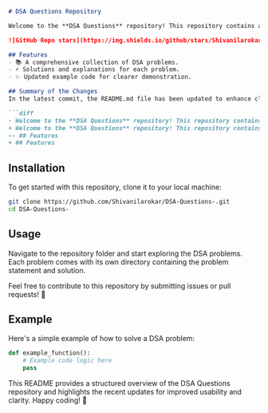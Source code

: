 ```markdown
# DSA Questions Repository

Welcome to the **DSA Questions** repository! This repository contains a collection of Data Structures and Algorithms (DSA) problems designed to help you enhance your coding skills.

![GitHub Repo stars](https://img.shields.io/github/stars/Shivanilarokar/DSA-Questions-) ![GitHub forks](https://img.shields.io/github/forks/Shivanilarokar/DSA-Questions-) ![GitHub issues](https://img.shields.io/github/issues/Shivanilarokar/DSA-Questions-)

## Features
- 📚 A comprehensive collection of DSA problems.
- ⚡ Solutions and explanations for each problem.
- ✨ Updated example code for clearer demonstration.

## Summary of the Changes
In the latest commit, the README.md file has been updated to enhance clarity and structure. The following changes were made:

```diff
- Welcome to the **DSA Questions** repository! This repository contains a collection of Data Structures and Algorithms (DSA) problems designed to help you enhance your coding skills.
+ Welcome to the **DSA Questions** repository! This repository contains a collection of Data Structures and Algorithms (DSA) problems designed to help you enhance your coding skills.
-- ## Features
+ ## Features
```

## Installation
To get started with this repository, clone it to your local machine:

```bash
git clone https://github.com/Shivanilarokar/DSA-Questions-.git
cd DSA-Questions-
```

## Usage
Navigate to the repository folder and start exploring the DSA problems. Each problem comes with its own directory containing the problem statement and solution.

Feel free to contribute to this repository by submitting issues or pull requests! 🚀

## Example
Here's a simple example of how to solve a DSA problem:

```python
def example_function():
    # Example code logic here
    pass
```

This README provides a structured overview of the DSA Questions repository and highlights the recent updates for improved usability and clarity. Happy coding! 🚀
```
